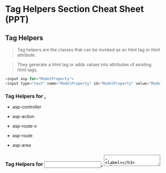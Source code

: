 # Tag Helpers Section Cheat Sheet (PPT)
## Tag Helpers
> Tag helpers are the classes that can be invoked as an html tag or html attribute.

> They generate a html tag or adds values into attributes of existing html tags.
```c#
<input asp-for="ModelProperty">
<input type="text" name="ModelProperty" id="ModelProperty" value="ModelValue" />
```

### Tag Helpers for <a>, <form>

- asp-controller

- asp-action

- asp-route-x

- asp-route

- asp-area



### Tag Helpers for <input>, <textarea>, <label>

- asp-for



### Tag Helpers for <select>

- asp-for

- asp-items





### Binding

The form tags such as <input>, <label>, <textarea>, <select> can be bound with specific model properties.

It applies model property name to "name" and "id" attributes of <input> tag.



### Url Generation

Route URLs' will be re-generated for <a> and <form> tags;

It generates the url as "controller/action" pattern.





### Tag Helpers for <img>

- asp-append-version



### Tag Helpers for <span>

- asp-validation-for



### Tag Helpers for <script>

- asp-fallback-src

- asp-fallback-test



### Tag Helpers for <div>

- asp-validation-summary

### Tag Helpers for <form>
```c#
<form asp-controller="ControllerName" asp-action="ActionName">
</form>
```
will be converted as:
```c#
<form action="~/ControllerName/ActionName">
</form>
```
### asp-controller and asp-action

Generates route url for the specified action method with "controller/action" route pattern.





Tag Helpers for <a>
<a asp-controller="ControllerName" asp-action="ActionName"> </a>

will be converted as:

<a href="~/ControllerName/ActionName"> </a>



asp-controller and asp-action

Generates route url for the specified action method with "controller/action" route pattern.





Tag Helpers for <a> and <form>
<a asp-controller="ControllerName" asp-action="ActionName" asp-route-parameter="value" > </a>

will be converted as:

<a href="~/ControllerName/ActionName/value-of-parameter"> </a>



asp-route-x

Specifies value for a route parameter, which can be a part of the route url.



Tag Helpers for <input>, <textarea>, <select>
<input asp-for="ModelProperty" />

will be converted as:

<input type="text" name="ModelProperty" id="ModelProperty" value="ModelValue" data-val-rule="ErrorMessage" />



asp-for

Generates "type", "name", "id", "data-validation" attributes for the <input>, <textarea>, <select> tags.





Tag Helpers for <label>
<label asp-for="ModelProperty"> </label>

will be converted as:

<label for="ModelProperty"> </label>



asp-for

Generates "for" attribute for the <label>.





Client Side Validations
Data annotations on model properties

[Required]
publicDataTypePropertyName { get; set; }


"data-*" attributes in html tags [auto-generated with "asp-for" helper]

<input data-val="true" data-required="ErrorMessage" />



Import jQuery Validation Scripts

https://cdnjs.cloudflare.com/ajax/libs/ jquery/3.6.0/jquery.min.js
https://cdnjs.cloudflare.com/ajax/libs/ jquery-validate/1.19.3/jquery.validate.min.js
https://cdnjs.cloudflare.com/ajax/libs/ jquery-validation-unobtrusive/3.2.12/ jquery.validate.unobtrusive.min.js


Tag Helpers for <img>
<img src="~/FilePath" asp-append-version="true" />
<img src="/FilePath?v=HashOfImageFile" />


asp-append-version

Generates SHA512 hash of the image file as query string parameter appended to the file path.

It REGENERATES a new hash every time when the file is changed on the server. If the same file is requested multiple times, file hash will NOT be regenerated.



Tag Helpers for <script>
<script src="CDNUrl" asp-fallback-src="~/LocalUrl" asp-fallback-test="object"> </script>
<script src="CDNUrl"> </script>
<script> object || document.write("<script src='/LocalUrl'></script>"); </script>


asp-fallback-src

It makes a request to the specified CDNUrl at the "src" attribute.

It checks the value of the specified object at the "asp-fallback-test" tag helper.

If its value is null or undefined (means, the script file at CDNUrl is not loaded), then it makes another request to the LocalUrl through another script tag.

